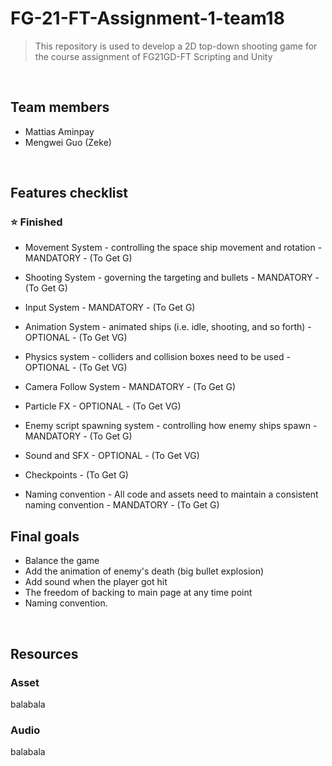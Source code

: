 # FG-21-FT-Assignment-1-team18



> This repository is used to develop a 2D top-down shooting game for the course assignment of FG21GD-FT Scripting and Unity

<br>

## Team members
- Mattias Aminpay
- Mengwei Guo (Zeke)

<br>

## Features checklist

### ⭐️ Finished 
- Movement System - controlling the space ship movement and rotation - MANDATORY - (To Get G)
- Shooting System - governing the targeting and bullets - MANDATORY - (To Get G)
- Input System - MANDATORY - (To Get G)
- Animation System - animated ships (i.e. idle, shooting, and so forth) - OPTIONAL - (To Get VG)
- Physics system - colliders and collision boxes need to be used - OPTIONAL - (To Get VG)
- Camera Follow System - MANDATORY - (To Get G)
- Particle FX - OPTIONAL - (To Get VG)
- Enemy script spawning system - controlling how enemy ships spawn - MANDATORY - (To Get G)
- Sound and SFX - OPTIONAL - (To Get VG)


- Checkpoints - (To Get G)
- Naming convention - All code and assets need to maintain a consistent naming convention - MANDATORY - (To Get G)



## Final goals

- Balance the game
- Add the animation of enemy's death (big bullet explosion)
- Add sound when the player got hit
- The freedom of backing to main page at any time point
- Naming convention.

<br>

## Resources

### Asset
balabala

### Audio
balabala

